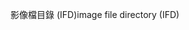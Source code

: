 <span data-ttu-id="56875-101">影像檔目錄 (IFD)</span><span class="sxs-lookup"><span data-stu-id="56875-101">image file directory (IFD)</span></span>